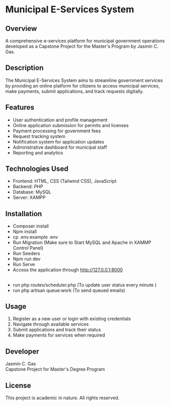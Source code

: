 # Municipal E-Services System

## Overview
A comprehensive e-services platform for municipal government operations developed as a Capstone Project for the Master's Program by Jasmin C. Gas.

## Description
The Municipal E-Services System aims to streamline government services by providing an online platform for citizens to access municipal services, make payments, submit applications, and track requests digitally.

## Features
- User authentication and profile management
- Online application submission for permits and licenses
- Payment processing for government fees
- Request tracking system
- Notification system for application updates
- Administrative dashboard for municipal staff
- Reporting and analytics

## Technologies Used
- Frontend: HTML, CSS (Tailwind CSS), JavaScript
- Backend: PHP
- Database: MySQL
- Server: XAMPP

## Installation
-  Composer install
- Npm install
- cp .env.example .env
- Run Migration (Make sure to Start MySQL and Apache in XAMMP Control Panel)
- Run Seeders
- Npm run dev
- Run Serve
- Access the application through http://127.0.0.1:8000

##
- run php routes/scheduler.php (To update user status every minute )
- run php artisan queue:work (To send queued emails)

## Usage
1. Register as a new user or login with existing credentials
2. Navigate through available services
3. Submit applications and track their status
4. Make payments for services when required

## Developer
Jasmin C. Gas  
Capstone Project for Master's Degree Program

## License
This project is academic in nature. All rights reserved.
